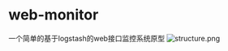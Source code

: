 # web-monitor
一个简单的基于logstash的web接口监控系统原型
![structure.png](http://upload-images.jianshu.io/upload_images/4565596-1ba4c675b04f31b5.png?imageMogr2/auto-orient/strip%7CimageView2/2/w/1240)
